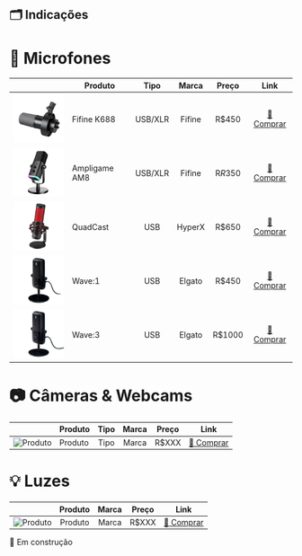 ## 🗂️ Indicações

# 🎤 Microfones
||Produto|Tipo|Marca|Preço|Link|
|--|--|:--:|:--:|:--:|:--:|
|![Fifine K688](/assets/indicacoes/microfone-1.png)|Fifine K688|USB/XLR|Fifine|R$450|[🛒 Comprar](https://pt.aliexpress.com/item/1005004645807194.html)|
|![Ampligame AM8](/assets/indicacoes/microfone-2.png)|Ampligame AM8|USB/XLR|Fifine|R$R$350|[🛒 Comprar](https://pt.aliexpress.com/item/1005004828097942.html)|
|![HyperX QuadCast](/assets/indicacoes/microfone-3.png)|QuadCast|USB|HyperX|R$650|[🛒 Comprar](https://www.kabum.com.br/produto/101288/microfone-gamer-hyperx-quadcast-podcast-antivibracao-led-preto-e-vermelho-compativel-com-pc-mac-e-consoles-hx-micqc-bk?gclid=Cj0KCQiA6LyfBhC3ARIsAG4gkF8SBVGkxZToxtLpJQlRQJkLODb9ePKQNrWuh924O-rJHOFlQHzmtt4aApMNEALw_wcB)|
|![Elgato Wave:1](/assets/indicacoes/microfone-4.png)|Wave:1|USB|Elgato|R$450|[🛒 Comprar](https://www.kabum.com.br/produto/130897/microfone-condensador-elgato-wave-1-podcast-usb-solucao-de-mixagem-digital-anticliping-preto-10maa9901)|
|![Elgato Wave:3](/assets/indicacoes/microfone-5.png)|Wave:3|USB|Elgato|R$1000|[🛒 Comprar](https://www.kabum.com.br/produto/130896/microfone-condensador-elgato-wave-3-podcast-usb-solucao-de-mixagem-digital-anticliping-preto-10mab9901)|

# 📷 Câmeras & Webcams
||Produto|Tipo|Marca|Preço|Link|
|--|--|:--:|:--:|:--:|:--:|
|![Produto](/assets/indicacoes/URL.png)|Produto|Tipo|Marca|R$XXX|[🛒 Comprar](LINK)|

# 💡 Luzes
||Produto|Marca|Preço|Link|
|--|:--:|:--:|:--:|:--:|
|![Produto](/assets/indicacoes/URL.png)|Produto|Marca|R$XXX|[🛒 Comprar](LINK)|

🚧 Em construção